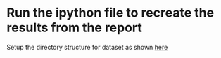 # Run the ipython file to recreate the results from the report 
Setup the directory structure for dataset as shown [here](https://github.com/vardhandongre/CS445_Visual_Odometry/blob/main/README.md)
